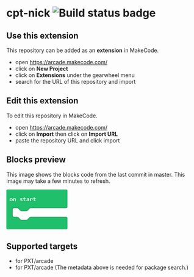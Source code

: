 # cpt-nick ![Build status badge](https://github.com/nickazar35/cpt-nick/workflows/MakeCode/badge.svg)



## Use this extension

This repository can be added as an **extension** in MakeCode.

* open https://arcade.makecode.com/
* click on **New Project**
* click on **Extensions** under the gearwheel menu
* search for the URL of this repository and import

## Edit this extension

To edit this repository in MakeCode.

* open https://arcade.makecode.com/
* click on **Import** then click on **Import URL**
* paste the repository URL and click import

## Blocks preview

This image shows the blocks code from the last commit in master.
This image may take a few minutes to refresh.

![A rendered view of the blocks](https://github.com/nickazar35/cpt-nick/raw/master/.makecode/blocks.png)

## Supported targets

* for PXT/arcade
* for PXT/arcade
(The metadata above is needed for package search.)

